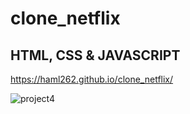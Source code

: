 # clone_netflix

## HTML, CSS & JAVASCRIPT

https://haml262.github.io/clone_netflix/

![project4](https://github.com/haml262/clone_netflix/assets/137370501/f7cc38a9-43dc-4c23-8136-e890f42d6ab4)
